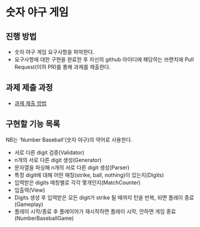 # 숫자 야구 게임
## 진행 방법
* 숫자 야구 게임 요구사항을 파악한다.
* 요구사항에 대한 구현을 완료한 후 자신의 github 아이디에 해당하는 브랜치에 Pull Request(이하 PR)를 통해 과제를 제출한다.

## 과제 제출 과정
* [과제 제출 방법](https://github.com/next-step/nextstep-docs/tree/master/precourse)

## 구현할 기능 목록
NB는 'Number Baseball'(숫자 야구)의 약어로 사용한다.
- 서로 다른 digit 검증(Validator)
- n개의 서로 다른 digit 생성(Generator)
- 문자열을 파싱해 n개의 서로 다른 digit 생성(Parser)
- 특정 digit에 대해 어떤 매칭(strike, ball, nothing)이 있는지(Digits)
- 입력받은 digits 매칭별로 각각 몇개인지(MatchCounter)
- 입출력(View)
- Digits 생성 후 입력받은 모든 digit가 strike 될 때까지 턴을 반복, 되면 플레이 종료(Gameplay)
- 플레이 시작/종료 후 플레이어가 재시작하면 플레이 시작, 안하면 게임 종료(NumberBaseballGame)
